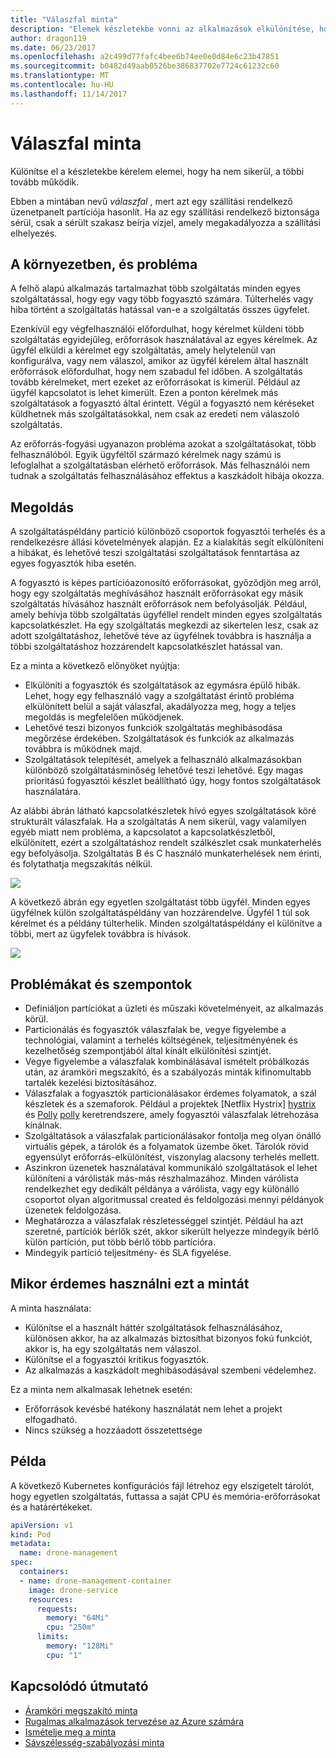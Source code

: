 ```yaml
---
title: "Válaszfal minta"
description: "Elemek készletekbe vonni az alkalmazások elkülönítése, hogy ha nem sikerül, a többi tovább működik"
author: dragon119
ms.date: 06/23/2017
ms.openlocfilehash: a2c499d77fafc4bee6b74ee0e0d84e6c23b47851
ms.sourcegitcommit: b0482d49aab0526be386837702e7724c61232c60
ms.translationtype: MT
ms.contentlocale: hu-HU
ms.lasthandoff: 11/14/2017
---
```

# <a name="bulkhead-pattern"></a>Válaszfal minta

Különítse el a készletekbe kérelem elemei, hogy ha nem sikerül, a többi tovább működik.

Ebben a mintában nevű *válaszfal* , mert azt egy szállítási rendelkező üzenetpanelt partíciója hasonlít. Ha az egy szállítási rendelkező biztonsága sérül, csak a sérült szakasz beírja vízjel, amely megakadályozza a szállítási elhelyezés. 

## <a name="context-and-problem"></a>A környezetben, és probléma

A felhő alapú alkalmazás tartalmazhat több szolgáltatás minden egyes szolgáltatással, hogy egy vagy több fogyasztó számára. Túlterhelés vagy hiba történt a szolgáltatás hatással van-e a szolgáltatás összes ügyfelet.

Ezenkívül egy végfelhasználói előfordulhat, hogy kérelmet küldeni több szolgáltatás egyidejűleg, erőforrások használatával az egyes kérelmek. Az ügyfél elküldi a kérelmet egy szolgáltatás, amely helytelenül van konfigurálva, vagy nem válaszol, amikor az ügyfél kérelem által használt erőforrások előfordulhat, hogy nem szabadul fel időben. A szolgáltatás tovább kérelmeket, mert ezeket az erőforrásokat is kimerül. Például az ügyfél kapcsolatot is lehet kimerült. Ezen a ponton kérelmek más szolgáltatások a fogyasztó által érintett. Végül a fogyasztó nem kéréseket küldhetnek más szolgáltatásokkal, nem csak az eredeti nem válaszoló szolgáltatás.

Az erőforrás-fogyási ugyanazon probléma azokat a szolgáltatásokat, több felhasználóból. Egyik ügyféltől származó kérelmek nagy számú is lefoglalhat a szolgáltatásban elérhető erőforrások. Más felhasználói nem tudnak a szolgáltatás felhasználásához effektus a kaszkádolt hibája okozza.

## <a name="solution"></a>Megoldás

A szolgáltatáspéldány partíció különböző csoportok fogyasztói terhelés és a rendelkezésre állási követelmények alapján. Ez a kialakítás segít elkülöníteni a hibákat, és lehetővé teszi szolgáltatási szolgáltatások fenntartása az egyes fogyasztók hiba esetén.

A fogyasztó is képes partícióazonosító erőforrásokat, győződjön meg arról, hogy egy szolgáltatás meghívásához használt erőforrásokat egy másik szolgáltatás hívásához használt erőforrások nem befolyásolják. Például, amely behívja több szolgáltatás ügyféllel rendelt minden egyes szolgáltatás kapcsolatkészlet. Ha egy szolgáltatás megkezdi az sikertelen lesz, csak az adott szolgáltatáshoz, lehetővé téve az ügyfélnek továbbra is használja a többi szolgáltatáshoz hozzárendelt kapcsolatkészlet hatással van.

Ez a minta a következő előnyöket nyújtja:

- Elkülöníti a fogyasztók és szolgáltatások az egymásra épülő hibák. Lehet, hogy egy felhasználó vagy a szolgáltatást érintő probléma elkülönített belül a saját válaszfal, akadályozza meg, hogy a teljes megoldás is megfelelően működjenek.
- Lehetővé teszi bizonyos funkciók szolgáltatás meghibásodása megőrzése érdekében. Szolgáltatások és funkciók az alkalmazás továbbra is működnek majd.
- Szolgáltatások telepítését, amelyek a felhasználó alkalmazásokban különböző szolgáltatásminőség lehetővé teszi lehetővé. Egy magas prioritású fogyasztói készlet beállítható úgy, hogy fontos szolgáltatások használatára. 

Az alábbi ábrán látható kapcsolatkészletek hívó egyes szolgáltatások köré strukturált válaszfalak. Ha a szolgáltatás A nem sikerül, vagy valamilyen egyéb miatt nem probléma, a kapcsolatot a kapcsolatkészletből, elkülönített, ezért a szolgáltatáshoz rendelt szálkészlet csak munkaterhelés egy befolyásolja. Szolgáltatás B és C használó munkaterhelések nem érinti, és folytathatja megszakítás nélkül.

![](./_images/bulkhead-1.png) 

A következő ábrán egy egyetlen szolgáltatást több ügyfél. Minden egyes ügyfélnek külön szolgáltatáspéldány van hozzárendelve. Ügyfél 1 túl sok kérelmet és a példány túlterhelik. Minden szolgáltatáspéldány el különítve a többi, mert az ügyfelek továbbra is hívások.

![](./_images/bulkhead-2.png)
     
## <a name="issues-and-considerations"></a>Problémákat és szempontok

- Definiáljon partíciókat a üzleti és műszaki követelményeit, az alkalmazás körül.
- Particionálás és fogyasztók válaszfalak be, vegye figyelembe a technológiai, valamint a terhelés költségének, teljesítményének és kezelhetőség szempontjából által kínált elkülönítési szintjét.
- Vegye figyelembe a válaszfalak kombinálásával ismételt próbálkozás után, az áramköri megszakító, és a szabályozás minták kifinomultabb tartalék kezelési biztosításához.
- Válaszfalak a fogyasztók particionálásakor érdemes folyamatok, a szál készletek és a szemaforok. Például a projektek [Netflix Hystrix] [ hystrix] és [Polly] [ polly] keretrendszere, amely fogyasztói válaszfalak létrehozása kínálnak.
- Szolgáltatások a válaszfalak particionálásakor fontolja meg olyan önálló virtuális gépek, a tárolók és a folyamatok üzembe őket. Tárolók rövid egyensúlyt erőforrás-elkülönítést, viszonylag alacsony terhelés mellett.
- Aszinkron üzenetek használatával kommunikáló szolgáltatások el lehet különíteni a várólisták más-más részhalmazához. Minden várólista rendelkezhet egy dedikált példánya a várólista, vagy egy különálló csoportot olyan algoritmussal created és feldolgozási mennyi példányok üzenetek feldolgozása.
- Meghatározza a válaszfalak részletességgel szintjét. Például ha azt szeretné, partíciók bérlők szét, akkor sikerült helyezze mindegyik bérlő külön partíción, put több bérlő több partícióra.
- Mindegyik partíció teljesítmény- és SLA figyelése.

## <a name="when-to-use-this-pattern"></a>Mikor érdemes használni ezt a mintát

A minta használata:

- Különítse el a használt háttér szolgáltatások felhasználásához, különösen akkor, ha az alkalmazás biztosíthat bizonyos fokú funkciót, akkor is, ha egy szolgáltatás nem válaszol.
- Különítse el a fogyasztói kritikus fogyasztók.
- Az alkalmazás a kaszkádolt meghibásodásával szembeni védelemhez.

Ez a minta nem alkalmasak lehetnek esetén:

- Erőforrások kevésbé hatékony használatát nem lehet a projekt elfogadható.
- Nincs szükség a hozzáadott összetettsége

## <a name="example"></a>Példa

A következő Kubernetes konfigurációs fájl létrehoz egy elszigetelt tárolót, hogy egyetlen szolgáltatás, futtassa a saját CPU és memória-erőforrásokat és a határértékeket.

```yml
apiVersion: v1
kind: Pod
metadata:
  name: drone-management
spec:
  containers:
  - name: drone-management-container
    image: drone-service
    resources:
      requests:
        memory: "64Mi"
        cpu: "250m"
      limits:
        memory: "128Mi"
        cpu: "1"
```

## <a name="related-guidance"></a>Kapcsolódó útmutató

- [Áramköri megszakító minta](./circuit-breaker.md)
- [Rugalmas alkalmazások tervezése az Azure számára](../resiliency/index.md)
- [Ismételje meg a minta](./retry.md)
- [Sávszélesség-szabályozási minta](./throttling.md)


<!-- links -->

[hystrix]: https://github.com/Netflix/Hystrix
[polly]: https://github.com/App-vNext/Polly